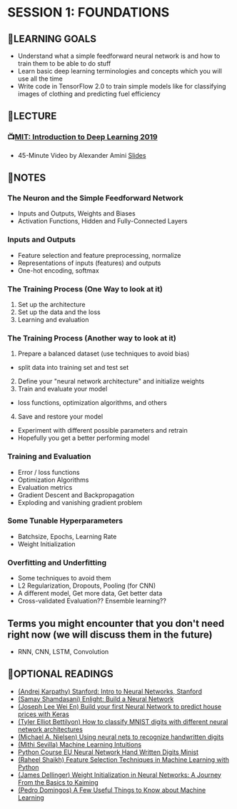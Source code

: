 # SESSION 1: FOUNDATIONS

## :pushpin:LEARNING GOALS
- Understand what a simple feedforward neural network is and how to train them to be able to do stuff
- Learn basic deep learning terminologies and concepts which you will use all the time
- Write code in TensorFlow 2.0 to train simple models like for classifying images of clothing and predicting fuel efficiency

## :pushpin:LECTURE

### :tv:[MIT: Introduction to Deep Learning 2019](https://www.youtube.com/watch?v=5v1JnYv_yWs&index=1&list=PLtBw6njQRU-rwp5__7C0oIVt26ZgjG9NI)
  - 45-Minute Video by Alexander Amini [Slides](http://introtodeeplearning.com/materials/2019_6S191_L1.pdf)

## :pushpin:NOTES

### The Neuron and the Simple Feedforward Network
- Inputs and Outputs, Weights and Biases
- Activation Functions, Hidden and Fully-Connected Layers

### Inputs and Outputs
- Feature selection and feature preprocessing, normalize
- Representations of inputs (features) and outputs
- One-hot encoding, softmax

### The Training Process (One Way to look at it)
1. Set up the architecture
2. Set up the data and  the loss
3. Learning and evaluation

### The Training Process (Another way to look at it)
1. Prepare a balanced dataset (use techniques to avoid bias)
  - split data into training set and test set
2. Define your "neural network architecture" and initialize weights
3. Train and evaluate your model
  - loss functions, optimization algorithms, and others
4. Save and restore your model
  - Experiment with different possible parameters and retrain
  - Hopefully you get a better performing model


### Training and Evaluation
- Error / loss functions
- Optimization Algorithms
- Evaluation metrics
- Gradient Descent and Backpropagation
- Exploding and vanishing gradient problem

### Some Tunable Hyperparameters
- Batchsize, Epochs, Learning Rate
- Weight Initialization

### Overfitting and Underfitting
- Some techniques to avoid them
- L2 Regularization, Dropouts, Pooling (for CNN)
- A different model, Get more data, Get better data
- Cross-validated Evaluation?? Ensemble learning??

## Terms you might encounter that you don't need right now (we will discuss them in the future)
- RNN, CNN, LSTM, Convolution

## :pushpin:OPTIONAL READINGS
- [(Andrej Karpathy) Stanford: Intro to Neural Networks, Stanford](http://cs231n.github.io/neural-networks-1/#actfun)
- [(Samay Shamdasani) Enlight: Build a Neural Network](https://enlight.nyc/projects/neural-network/)
- [(Joseph Lee Wei En) Build your first Neural Network to predict house prices with Keras](https://hackernoon.com/build-your-first-neural-network-to-predict-house-prices-with-keras-3fb0839680f4)
- [(Tyler Elliot Bettilyon) How to classify MNIST digits with different neural network architectures](https://medium.com/tebs-lab/how-to-classify-mnist-digits-with-different-neural-network-architectures-39c75a0f03e3)
- [(Michael A. Nielsen) Using neural nets to recognize handwritten digits](http://neuralnetworksanddeeplearning.com/chap1.html)
- [(Mithi Sevilla) Machine Learning Intuitions](https://docs.google.com/presentation/d/1k5E_dpSk3PzaO-HvwMeOy-UIGHSsVCsVcPXoDzdVa1o/edit#slide=id.g4213f1dd40_0_328)
- [Python Course EU Neural Network Hand Written Digits Minist](https://www.python-course.eu/neural_network_mnist.php)
- [(Raheel Shaikh) Feature Selection Techniques in Machine Learning with Python](https://towardsdatascience.com/feature-selection-techniques-in-machine-learning-with-python-f24e7da3f36e)
- [(James Dellinger) Weight Initialization in Neural Networks: A Journey From the Basics to Kaiming](https://towardsdatascience.com/weight-initialization-in-neural-networks-a-journey-from-the-basics-to-kaiming-954fb9b47c79)
- [(Pedro Domingos) A Few Useful Things to Know about Machine Learning](https://homes.cs.washington.edu/~pedrod/papers/cacm12.pdf)
